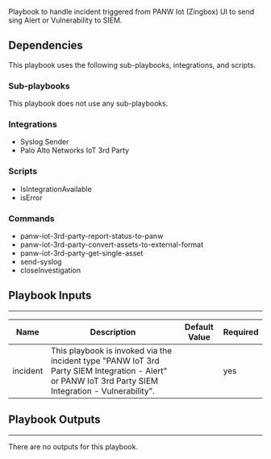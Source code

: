 Playbook to handle incident triggered from PANW Iot (Zingbox) UI to send sing Alert or Vulnerability to SIEM.

## Dependencies
This playbook uses the following sub-playbooks, integrations, and scripts.

### Sub-playbooks
This playbook does not use any sub-playbooks.

### Integrations
* Syslog Sender
* Palo Alto Networks IoT 3rd Party

### Scripts
* IsIntegrationAvailable
* isError

### Commands
* panw-iot-3rd-party-report-status-to-panw
* panw-iot-3rd-party-convert-assets-to-external-format
* panw-iot-3rd-party-get-single-asset
* send-syslog
* closeInvestigation

## Playbook Inputs
---

| **Name** | **Description** | **Default Value** | **Required** |
| --- | --- | --- | --- |
| incident | This playbook is invoked via the incident type "PANW IoT 3rd Party SIEM Integration - Alert" or PANW IoT 3rd Party SIEM Integration - Vulnerability". | | yes |

## Playbook Outputs
---
There are no outputs for this playbook.
